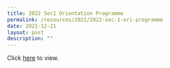 ```yaml
---
title: 2022 Sec1 Orientation Programme
permalink: /resources/2022/2022-sec-1-ori-programme
date: 2021-12-21
layout: post
description: ""
---
```

Click [here](/students/Sec-1-Onboarding/sec-1-orientation-programme-2022) to view.
